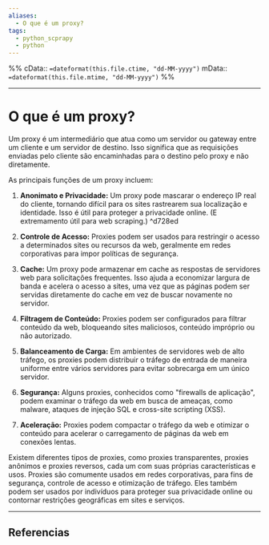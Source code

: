 ```yaml
---
aliases:
  - O que é um proxy?
tags:
  - python_scprapy
  - python
---
```

%%
cData:: `=dateformat(this.file.ctime, "dd-MM-yyyy")`
mData:: `=dateformat(this.file.mtime, "dd-MM-yyyy")`
%%

___
# O que é um proxy?

Um proxy é um intermediário que atua como um servidor ou gateway entre um cliente e um servidor de destino. Isso significa que as requisições enviadas pelo cliente são encaminhadas para o destino pelo proxy e não diretamente.   

As principais funções de um proxy incluem:

1. **Anonimato e Privacidade:** Um proxy pode mascarar o endereço IP real do cliente, tornando difícil para os sites rastrearem sua localização e identidade. Isso é útil para proteger a privacidade online. (E extremamento útil para web scraping.)
     ^d728ed
2. **Controle de Acesso:** Proxies podem ser usados para restringir o acesso a determinados sites ou recursos da web, geralmente em redes corporativas para impor políticas de segurança.
    
3. **Cache:** Um proxy pode armazenar em cache as respostas de servidores web para solicitações frequentes. Isso ajuda a economizar largura de banda e acelera o acesso a sites, uma vez que as páginas podem ser servidas diretamente do cache em vez de buscar novamente no servidor.
    
4. **Filtragem de Conteúdo:** Proxies podem ser configurados para filtrar conteúdo da web, bloqueando sites maliciosos, conteúdo impróprio ou não autorizado.
    
5. **Balanceamento de Carga:** Em ambientes de servidores web de alto tráfego, os proxies podem distribuir o tráfego de entrada de maneira uniforme entre vários servidores para evitar sobrecarga em um único servidor.
    
6. **Segurança:** Alguns proxies, conhecidos como "firewalls de aplicação", podem examinar o tráfego da web em busca de ameaças, como malware, ataques de injeção SQL e cross-site scripting (XSS).
    
7. **Aceleração:** Proxies podem compactar o tráfego da web e otimizar o conteúdo para acelerar o carregamento de páginas da web em conexões lentas.
    
Existem diferentes tipos de proxies, como proxies transparentes, proxies anônimos e proxies reversos, cada um com suas próprias características e usos. Proxies são comumente usados em redes corporativas, para fins de segurança, controle de acesso e otimização de tráfego. Eles também podem ser usados por indivíduos para proteger sua privacidade online ou contornar restrições geográficas em sites e serviços.




---
## Referencias